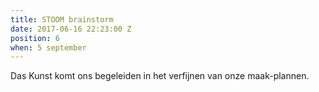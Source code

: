 ```yaml
---
title: STOOM brainstorm
date: 2017-06-16 22:23:00 Z
position: 6
when: 5 september
---
```


Das Kunst komt ons begeleiden in het verfijnen van onze maak-plannen.
